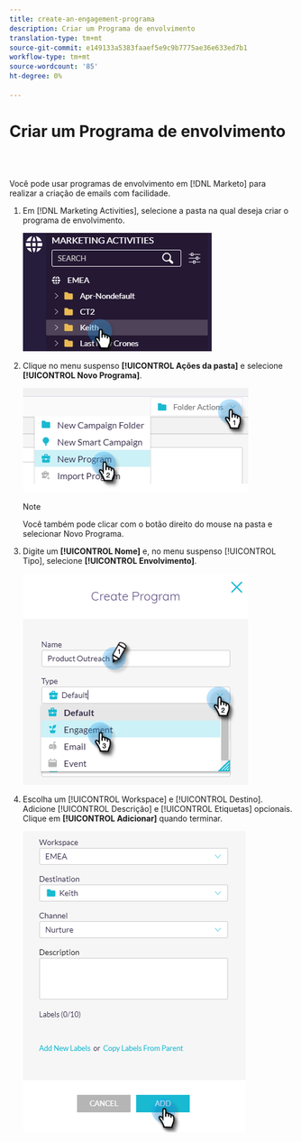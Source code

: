 ```yaml
---
title: create-an-engagement-programa
description: Criar um Programa de envolvimento
translation-type: tm+mt
source-git-commit: e149133a5383faaef5e9c9b7775ae36e633ed7b1
workflow-type: tm+mt
source-wordcount: '85'
ht-degree: 0%

---
```



# Criar um Programa de envolvimento

<br> 

Você pode usar programas de envolvimento em [!DNL Marketo] para realizar a criação de emails com facilidade.

1. Em [!DNL Marketing Activities], selecione a pasta na qual deseja criar o programa de envolvimento.

   ![Imagem Um](/help/sky/assets/engagement-programs/create-an-engagement-program/create-an-engagement-program-1.png)

1. Clique no menu suspenso **[!UICONTROL Ações da pasta]** e selecione **[!UICONTROL Novo Programa]**.

   ![Imagem dois](/help/sky/assets/engagement-programs/create-an-engagement-program/create-an-engagement-program-2.png)

   >[!NOTE]
   >
   >Você também pode clicar com o botão direito do mouse na pasta e selecionar Novo Programa.

1. Digite um **[!UICONTROL Nome]** e, no menu suspenso [!UICONTROL Tipo], selecione **[!UICONTROL Envolvimento]**.

   ![Imagem Três](/help/sky/assets/engagement-programs/create-an-engagement-program/create-an-engagement-program-3.png)

1. Escolha um [!UICONTROL Workspace] e [!UICONTROL Destino]. Adicione [!UICONTROL Descrição] e [!UICONTROL Etiquetas] opcionais. Clique em **[!UICONTROL Adicionar]** quando terminar.

   ![Imagem quatro](/help/sky/assets/engagement-programs/create-an-engagement-program/create-an-engagement-program-4.png)
